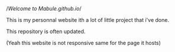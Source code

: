 /*Welcome to Mabule.github.io*/

This is my personnal website ith a lot of little project that i've done.

This repository is often updated. 



(Yeah this website is not responsive same for the page it hosts)
